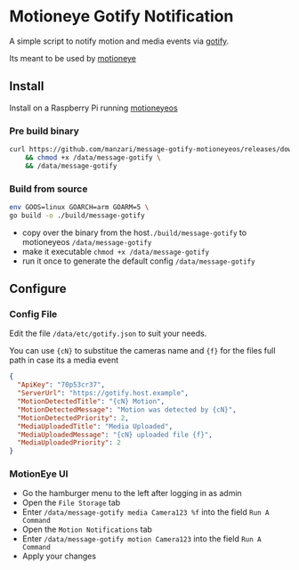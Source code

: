 # Motioneye Gotify Notification
A simple script to notify motion and media events via [gotify](https://github.com/gotify/server).

Its meant to be used by [motioneye](https://github.com/ccrisan/motioneye) 

## Install
Install on a Raspberry Pi running [motioneyeos](https://github.com/ccrisan/motioneyeos)
### Pre build binary
```bash
curl https://github.com/manzari/message-gotify-motioneyeos/releases/download/latest/message-gotify --output /data/message-gotify \
    && chmod +x /data/message-gotify \
    && /data/message-gotify
```

### Build from source
```bash
env GOOS=linux GOARCH=arm GOARM=5 \
go build -o ./build/message-gotify
```
- copy over the binary from the host`./build/message-gotify` to motioneyeos `/data/message-gotify`
- make it executable `chmod +x /data/message-gotify`
- run it once to generate the default config `/data/message-gotify`

## Configure
### Config File
Edit the file `/data/etc/gotify.json` to suit your needs.

You can use `{cN}` to substitue the cameras name and `{f}` for the files full path in case its a media event
```json
{
  "ApiKey": "70p53cr37",
  "ServerUrl": "https://gotify.host.example",
  "MotionDetectedTitle": "{cN} Motion",
  "MotionDetectedMessage": "Motion was detected by {cN}",
  "MotionDetectedPriority": 2,
  "MediaUploadedTitle": "Media Uploaded",
  "MediaUploadedMessage": "{cN} uploaded file {f}",
  "MediaUploadedPriority": 2
}
```
### MotionEye UI
- Go the hamburger menu to the left after logging in as admin
- Open the `File Storage` tab
- Enter `/data/message-gotify media Camera123 %f` into the field `Run A Command`
- Open the `Motion Notifications` tab
- Enter `/data/message-gotify motion Camera123` into the field `Run A Command`
- Apply your changes